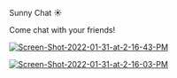 Sunny Chat ☀️

Come chat with your friends!

<a href="https://ibb.co/rfzppgq"><img src="https://i.ibb.co/0V699k1/Screen-Shot-2022-01-31-at-2-16-43-PM.png" alt="Screen-Shot-2022-01-31-at-2-16-43-PM" border="0"></a>


<a href="https://ibb.co/JcPPKBV"><img src="https://i.ibb.co/grCC3jN/Screen-Shot-2022-01-31-at-2-16-03-PM.png" alt="Screen-Shot-2022-01-31-at-2-16-03-PM" border="0"></a>
